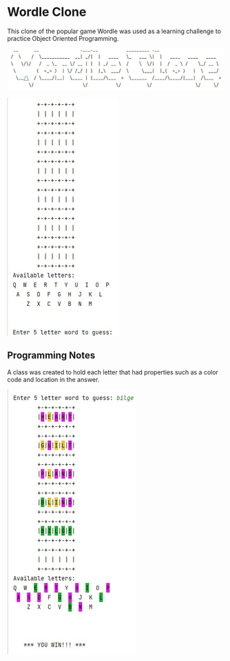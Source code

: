
# Wordle Clone

This clone of the popular game Wordle was used as a learning challenge to practice Object Oriented Programming.

![ascii version of Wordle Clone](WordleClone-ascii.jpg)

![blank game board](WordleClone01.jpg)

## Programming Notes

A class was created to hold each letter that had properties such as a color code and location in the answer.

![working game board](WordleClone02.jpg)